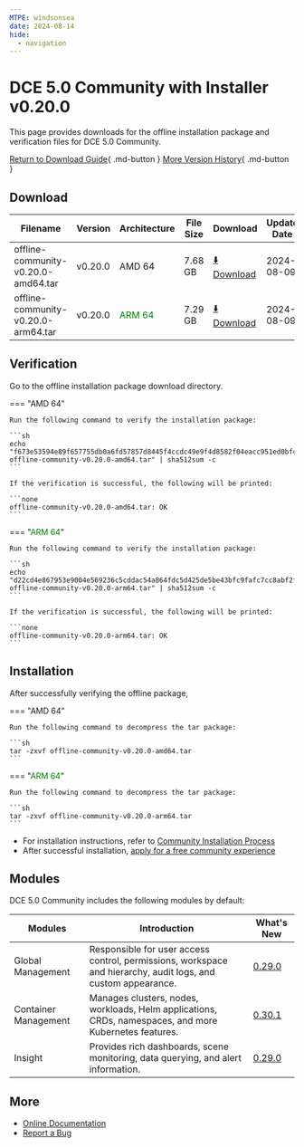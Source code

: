 ```yaml
---
MTPE: windsonsea
date: 2024-08-14
hide:
  - navigation
---
```


# DCE 5.0 Community with Installer v0.20.0

This page provides downloads for the offline installation package and verification files for DCE 5.0 Community.

[Return to Download Guide](../index.md){ .md-button } [More Version History](./dce5-installer-history.md){ .md-button }

## Download

| Filename | Version | Architecture | File Size | Download | Update Date |
| --------- | ------- | ------------ | --------- | -------- | ----------- |
| offline-community-v0.20.0-amd64.tar | v0.20.0 | AMD 64 | 7.68 GB | [:arrow_down: Download](https://qiniu-download-public.daocloud.io/DaoCloud_Enterprise/dce5/offline-community-v0.20.0-amd64.tar) | 2024-08-09 |
| offline-community-v0.20.0-arm64.tar | v0.20.0 | <font color="green">ARM 64</font> | 7.29 GB | [:arrow_down: Download](https://qiniu-download-public.daocloud.io/DaoCloud_Enterprise/dce5/offline-community-v0.20.0-arm64.tar) | 2024-08-09 |

## Verification

Go to the offline installation package download directory.

=== "AMD 64"

    Run the following command to verify the installation package:

    ```sh
    echo "f673e53594e89f657755db0a6fd57857d8445f4ccdc49e9f4d8582f04eacc951ed0bfc619601a0a04a43862e2058babaab82317dd7b32672ecf95a1ea9f49b14  offline-community-v0.20.0-amd64.tar" | sha512sum -c
    ```

    If the verification is successful, the following will be printed:

    ```none
    offline-community-v0.20.0-amd64.tar: OK
    ```

=== "<font color="green">ARM 64</font>"

    Run the following command to verify the installation package:

    ```sh
    echo "d22cd4e867953e9004e569236c5cddac54a864fdc5d425de5be43bfc9fafc7cc8abf2fb02392b59fd24a0d54e4e176268a77c70cb0071db570ef1277c36f8233  offline-community-v0.20.0-arm64.tar" | sha512sum -c
    ```

    If the verification is successful, the following will be printed:

    ```none
    offline-community-v0.20.0-arm64.tar: OK
    ```

## Installation

After successfully verifying the offline package,

=== "AMD 64"

    Run the following command to decompress the tar package:

    ```sh
    tar -zxvf offline-community-v0.20.0-amd64.tar
    ```

=== "<font color="green">ARM 64</font>"

    Run the following command to decompress the tar package:

    ```sh
    tar -zxvf offline-community-v0.20.0-arm64.tar
    ```

- For installation instructions, refer to [Community Installation Process](../../install/community/k8s/online.md#_2)
- After successful installation, [apply for a free community experience](../../dce/license0.md)

## Modules

DCE 5.0 Community includes the following modules by default:

| Modules | Introduction | What's New |
| -------- | ----------- | ---------- |
| Global Management | Responsible for user access control, permissions, workspace and hierarchy, audit logs, and custom appearance. | [0.29.0](../../ghippo/intro/release-notes.md#v0290) |
| Container Management | Manages clusters, nodes, workloads, Helm applications, CRDs, namespaces, and more Kubernetes features. | [0.30.1](../../kpanda/intro/release-notes.md#v0300) |
| Insight | Provides rich dashboards, scene monitoring, data querying, and alert information. | [0.29.0](../../insight/intro/releasenote.md#v0290) |

## More

- [Online Documentation](../../dce/index.md)
- [Report a Bug](https://github.com/DaoCloud/DaoCloud-docs/issues)
